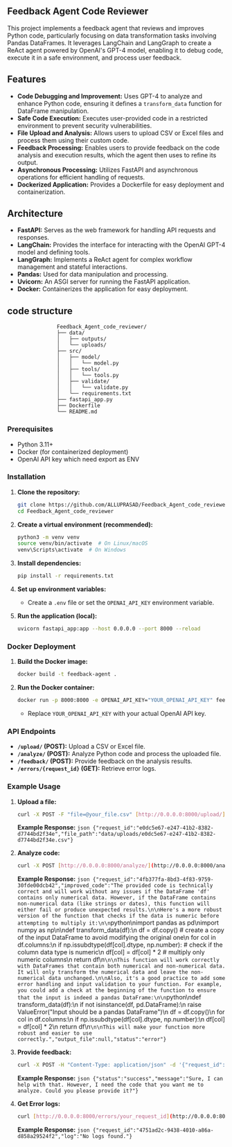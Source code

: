 
## Feedback Agent Code Reviewer

This project implements a feedback agent that reviews and improves Python code, particularly focusing on data transformation tasks involving Pandas DataFrames. It leverages LangChain and LangGraph to create a ReAct agent powered by OpenAI's GPT-4 model, enabling it to debug code, execute it in a safe environment, and process user feedback.

## Features

* **Code Debugging and Improvement:** Uses GPT-4 to analyze and enhance Python code, ensuring it defines a `transform_data` function for DataFrame manipulation.
* **Safe Code Execution:** Executes user-provided code in a restricted environment to prevent security vulnerabilities.
* **File Upload and Analysis:** Allows users to upload CSV or Excel files and process them using their custom code.
* **Feedback Processing:** Enables users to provide feedback on the code analysis and execution results, which the agent then uses to refine its output.
* **Asynchronous Processing:** Utilizes FastAPI and asynchronous operations for efficient handling of requests.
* **Dockerized Application:** Provides a Dockerfile for easy deployment and containerization.

## Architecture

* **FastAPI:** Serves as the web framework for handling API requests and responses.
* **LangChain:** Provides the interface for interacting with the OpenAI GPT-4 model and defining tools.
* **LangGraph:** Implements a ReAct agent for complex workflow management and stateful interactions.
* **Pandas:** Used for data manipulation and processing.
* **Uvicorn:** An ASGI server for running the FastAPI application.
* **Docker:** Containerizes the application for easy deployment.

## code structure

                    Feedback_Agent_code_reviewer/
                    ├── data/
                    │   ├── outputs/
                    │   └── uploads/
                    ├── src/
                    │   ├── model/
                    │   │   └── model.py
                    │   ├── tools/
                    │   │   └── tools.py
                    │   ├── validate/
                    │   │   └── validate.py
                    │   └── requirements.txt
                    ├── fastapi_app.py
                    ├── Dockerfile
                    └── README.md
                    
### Prerequisites

* Python 3.11+
* Docker (for containerized deployment)
* OpenAI API key which need export as ENV 

### Installation

1.  **Clone the repository:**

    ```bash
    git clone https://github.com/ALLUPRASAD/Feedback_Agent_code_reviewer.git
    cd Feedback_Agent_code_reviewer
    ```

2.  **Create a virtual environment (recommended):**

    ```bash
    python3 -m venv venv
    source venv/bin/activate  # On Linux/macOS
    venv\Scripts\activate  # On Windows
    ```

3.  **Install dependencies:**

    ```bash
    pip install -r requirements.txt
    ```

4.  **Set up environment variables:**

    * Create a `.env` file or set the `OPENAI_API_KEY` environment variable.

5.  **Run the application (local):**

    ```bash
    uvicorn fastapi_app:app --host 0.0.0.0 --port 8000 --reload
    ```

### Docker Deployment

1.  **Build the Docker image:**

    ```bash
    docker build -t feedback-agent .
    ```

2.  **Run the Docker container:**

    ```bash
    docker run -p 8000:8000 -e OPENAI_API_KEY="YOUR_OPENAI_API_KEY" feedback-agent
    ```

    * Replace `YOUR_OPENAI_API_KEY` with your actual OpenAI API key.

### API Endpoints

* **`/upload/` (POST):** Upload a CSV or Excel file.
* **`/analyze/` (POST):** Analyze Python code and process the uploaded file.
* **`/feedback/` (POST):** Provide feedback on the analysis results.
* **`/errors/{request_id}` (GET):** Retrieve error logs.

### Example Usage


1.  **Upload a file:**

    ```bash
    curl -X POST -F "file=@your_file.csv" [http://0.0.0.0:8000/upload/](http://0.0.0.0:8000/upload/)
    ```
     **Example Response:**
          ```json
         {"request_id":"e0dc5e67-e247-41b2-8382-d7744bd2f34e","file_path":"data/uploads/e0dc5e67-e247-41b2-8382-d7744bd2f34e.csv"}
          ```
    


2.  **Analyze code:**

    ```bash
    curl -X POST [http://0.0.0.0:8000/analyze/](http://0.0.0.0:8000/analyze/) -F "user_code=@your_code.py" -F "file_path=data/uploads/your_file_uuid.csv"
    ```
    **Example Response:**
            ```json
           {"request_id":"4fb377fa-8bd3-4f83-9759-30fde00dcb42","improved_code":"The provided code is technically correct and will work without any issues if the DataFrame 'df' contains only numerical data. However, if the DataFrame contains non-numerical data (like strings or dates), this function will either fail or produce unexpected results.\n\nHere's a more robust version of the function that checks if the data is numeric before attempting to multiply it:\n\n```python\nimport pandas as pd\nimport numpy as np\n\ndef transform_data(df):\n    df = df.copy()  # create a copy of the input DataFrame to avoid modifying the original one\n    for col in df.columns:\n        if np.issubdtype(df[col].dtype, np.number):  # check if the column data type is numeric\n            df[col] = df[col] * 2  # multiply only numeric columns\n    return df\n```\n\nThis function will work correctly with DataFrames that contain both numerical and non-numerical data. It will only transform the numerical data and leave the non-numerical data unchanged.\n\nAlso, it's a good practice to add some error handling and input validation to your function. For example, you could add a check at the beginning of the function to ensure that the input is indeed a pandas DataFrame:\n\n```python\ndef transform_data(df):\n    if not isinstance(df, pd.DataFrame):\n        raise ValueError(\"Input should be a pandas DataFrame\")\n    df = df.copy()\n    for col in df.columns:\n        if np.issubdtype(df[col].dtype, np.number):\n            df[col] = df[col] * 2\n    return df\n```\n\nThis will make your function more robust and easier to use correctly.","output_file":null,"status":"error"}
            ```

3.  **Provide feedback:**

    ```bash
    curl -X POST -H "Content-Type: application/json" -d '{"request_id": "your_request_id", "feedback": "Your feedback message"}' [http://0.0.0.0:8000/feedback/](http://0.0.0.0:8000/feedback/)
    ```

    **Example Response:**
        ```json
        {"status":"success","message":"Sure, I can help with that. However, I need the code that you want me to analyze. Could you please provide it?"}
        ```

4.  **Get Error logs:**

    ```bash
    curl [http://0.0.0.0:8000/errors/your_request_id](http://0.0.0.0:8000/errors/your_request_id)
    ```
    **Example Response:**
          ```json
          {"request_id":"4751ad2c-9438-4010-a86a-d858a29524f2","log":"No logs found."}
          ```

    
